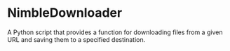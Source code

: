 # NimbleDownloader
A Python script that provides a function for downloading files from a given URL and saving them to a specified destination. 
